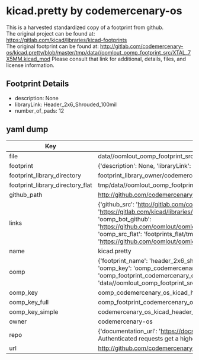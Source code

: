 # kicad.pretty by codemercenary-os  
This is a harvested standardized copy of a footprint from github.  
The original project can be found at:  
https://gitlab.com/kicad/libraries/kicad-footprints  
The original footprint can be found at:
http://gitlab.com/codemercenary-os/kicad.pretty/blob/master/tmp/data//oomlout_oomp_footprint_src/XTAL_7X5MM.kicad_mod
Please consult that link for additional, details, files, and license information.  
## Footprint Details
* description: None  
* libraryLink: Header_2x6_Shrouded_100mil  
* number_of_pads: 12  
## yaml dump  
| Key | Value |  
| --- | --- |  
| file | data//oomlout_oomp_footprint_src/kicad.pretty/Header_2x6_Shrouded_100mil.kicad_mod |  
| footprint | {'description': None, 'libraryLink': 'Header_2x6_Shrouded_100mil', 'number_of_pads': 12} |  
| footprint_library_directory | footprint_library_owner/codemercenary-os_kicad.pretty |  
| footprint_library_directory_flat | tmp/data//oomlout_oomp_footprint_src/footprints_flat/codemercenary_os_kicad_header_2x6_shrouded_100mil/working |  
| github_path | http://github.com/codemercenary-os/kicad.pretty/blob/master/tmp/data//oomlout_oomp_footprint_src/Header_2x6_Shrouded_100mil.kicad_mod |  
| links | {'github_src': 'http://gitlab.com/codemercenary-os/kicad.pretty/blob/master/tmp/data//oomlout_oomp_footprint_src/XTAL_7X5MM.kicad_mod', 'github_src_repo': 'https://gitlab.com/kicad/libraries/kicad-footprints', 'oomp_bot': 'tmp/data//oomlout_oomp_footprint_src/footprints/codemercenary_os_kicad_header_2x6_shrouded_100mil/working', 'oomp_bot_github': 'https://github.com/oomlout/oomlout_oomp_footprint_bot/tree/main/tmp/data//oomlout_oomp_footprint_src/footprints/codemercenary_os_kicad_header_2x6_shrouded_100mil/working', 'oomp_src_flat': 'footprints_flat/tmp/data//oomlout_oomp_footprint_src/footprints_flat/codemercenary_os_kicad_header_2x6_shrouded_100mil/working', 'oomp_src_flat_github': 'https://github.com/oomlout/oomlout_oomp_footprint_src/tree/main/tmp/data//oomlout_oomp_footprint_src/footprints_flat/codemercenary_os_kicad_header_2x6_shrouded_100mil/working'} |  
| name | kicad.pretty |  
| oomp | {'footprint_name': 'header_2x6_shrouded_100mil', 'library_name': 'kicad', 'md5': 'f6d7c3b252038ef60640f346b6777e25', 'md5_10': 'f6d7c3b252', 'md5_5': 'f6d7c', 'md5_6': 'f6d7c3', 'oomp_key': 'oomp_codemercenary_os_kicad_header_2x6_shrouded_100mil', 'oomp_key_extra': 'oomp_footprint_codemercenary_os_kicad_header_2x6_shrouded_100mil', 'oomp_key_full': 'oomp_footprint_codemercenary_os_kicad_header_2x6_shrouded_100mil_f6d7c3', 'oomp_key_simple': 'codemercenary_os_kicad_header_2x6_shrouded_100mil', 'original_filename': 'data//oomlout_oomp_footprint_src/kicad.pretty/Header_2x6_Shrouded_100mil.kicad_mod', 'owner_name': 'codemercenary_os'} |  
| oomp_key | oomp_codemercenary_os_kicad_header_2x6_shrouded_100mil |  
| oomp_key_full | oomp_footprint_codemercenary_os_kicad_header_2x6_shrouded_100mil |  
| oomp_key_simple | codemercenary_os_kicad_header_2x6_shrouded_100mil |  
| owner | codemercenary-os |  
| repo | {'documentation_url': 'https://docs.github.com/rest/overview/resources-in-the-rest-api#rate-limiting', 'message': "API rate limit exceeded for 84.66.142.224. (But here's the good news: Authenticated requests get a higher rate limit. Check out the documentation for more details.)"} |  
| url | http://github.com/codemercenary-os/kicad.pretty |  

